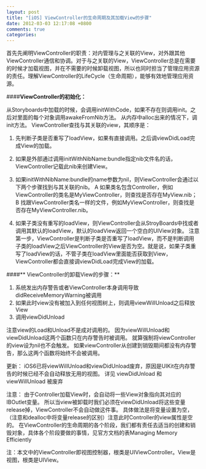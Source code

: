 ```yaml
---
layout: post
title: "[iOS] ViewController的生命周期及其加载View的步骤"
date: 2012-03-03 12:17:08 +0800
comments: true
categories: 
---
```



首先先阐明ViewController的职责：对内管理与之关联的View，对外跟其他ViewController通信和协调。对于与之关联的View，ViewController总是在需要的时候才加载视图，并在不需要的时候卸载视图，所以也同时担当了管理应用资源的责任。理解ViewController的LifeCycle（生命周期），能够有效地管理应用资源。

<!-- more -->

####**ViewController的初始化：**

从Storyboards中加载的时候，会调用initWithCode，如果不存在则调用init。之后对里面的每个对象调用awakeFromNib方法。
从内存中alloc出来的情况下，调init方法。
ViewController查找与其关联的view，其顺序是：

1. 先判断子类是否重写了loadView，如果有直接调用。之后调viewDidLoad完成View的加载。

2. 如果是外部通过调用initWithNibName:bundle指定nib文件名的话，ViewController记载此nib来创建View。  

3. 如果initWithNibName:bundle的name参数为nil，则ViewController会通过以下两个步骤找到与其关联的nib。
A 如果类名包含Controller，例如ViewController的类名是MyViewController，则查找是否存在MyView.nib；
B 找跟ViewController类名一样的文件，例如MyViewController，则查找是否存在MyViewController.nib。

4. 如果子类没有重写的loadView，则ViewController会从StroyBoards中找或者调用其默认的loadView，默认的loadView返回一个空白的UIView对象。
注意第一步，ViewController是判断子类是否重写了loadView，而不是判断调用子类的loadView之后ViewController的View是否为空。就是说，如果子类重写了loadView的话，不管子类在loadView里面能否获取到View，ViewController都会直接调viewDidLoad完成View的加载。

####** ViewController的卸载View的步骤：**

1. 系统发出内存警告或者ViewController本身调用导致didReceiveMemoryWarning被调用
2. 如果此时view没有被加入到任何视图树上，则调用viewWillUnload之后释放View
3. 调用viewDidUnload

注意view的Load和Unload不是成对调用的。
因为viewWillUnload和viewDidUnload这两个函数只在内存警告时被调用。
就算强制将viewController的view设为nil也不会触发。
如果viewController从创建到销毁期间都没有内存警告，那么这两个函数将始终不会被调用。

更新：
iOS6已将viewWillUnload和viewDidUnload废弃，原因是UIKit在内存警告的时候已经不会自动释放无用的视图。
详见 viewDidUnload 和 viewWillUnload 被废弃

注意：
由于Controller加载View时，会自动将一些View对象指向其对应的IBOutlet变量。
所以当view被卸载时我们必须在viewDidUnload将这些变量release掉，ViewController不会自动做这件事。
具体做法是将变量设置为空，（注意和dealloc中将变量release的区别）注意此时Controller的view属性是空的。
在ViewController的生命周期的各个阶段，我们都有责任去适当的创建和销毁对象，具体各个阶段要做的事情，见官方文档的表Managing Memory Efficiently

注：本文中的ViewController即视图控制器，根类是UIViewController。View是视图，根类是UIView。